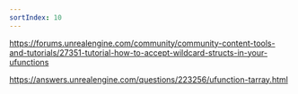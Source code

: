 ```yaml
---
sortIndex: 10
---
```


<https://forums.unrealengine.com/community/community-content-tools-and-tutorials/27351-tutorial-how-to-accept-wildcard-structs-in-your-ufunctions>

<https://answers.unrealengine.com/questions/223256/ufunction-tarray.html>
